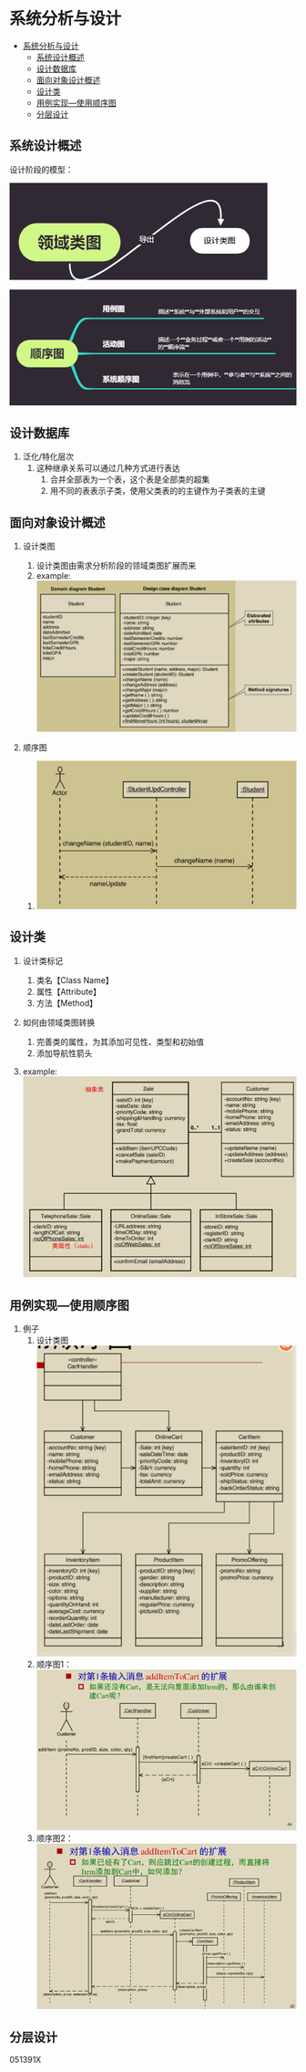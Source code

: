 # 系统分析与设计

- [系统分析与设计](#系统分析与设计)
  - [系统设计概述](#系统设计概述)
  - [设计数据库](#设计数据库)
  - [面向对象设计概述](#面向对象设计概述)
  - [设计类](#设计类)
  - [用例实现—使用顺序图](#用例实现使用顺序图)
  - [分层设计](#分层设计)

## 系统设计概述

设计阶段的模型：

![20220614210842](https://raw.githubusercontent.com/Logible/Image/main/note_image/20220614210842.png)

![20220615104829](https://raw.githubusercontent.com/Logible/Image/main/note_image/20220615104829.png)

## 设计数据库

1. 泛化/特化层次
   1. 这种继承关系可以通过几种方式进行表达
      1. 合并全部表为一个表，这个表是全部类的超集
      2. 用不同的表表示子类，使用父类表的的主键作为子类表的主键

## 面向对象设计概述

1. 设计类图
   1. 设计类图由需求分析阶段的领域类图扩展而来
   2. example:![20220614213740](https://raw.githubusercontent.com/Logible/Image/main/note_image/20220614213740.png)

2. 顺序图
   1. ![20220614214010](https://raw.githubusercontent.com/Logible/Image/main/note_image/20220614214010.png)

## 设计类

1. 设计类标记
   1. 类名【Class Name】
   2. 属性【Attribute】
   3. 方法【Method】
2. 如何由领域类图转换
   1. 完善类的属性，为其添加可见性、类型和初始值
   2. 添加导航性箭头

3. example:![20220614215027](https://raw.githubusercontent.com/Logible/Image/main/note_image/20220614215027.png)

## 用例实现—使用顺序图

1. 例子
   1. 设计类图![20220614224701](https://raw.githubusercontent.com/Logible/Image/main/note_image/20220614224701.png)
   2. 顺序图1：![20220614224725](https://raw.githubusercontent.com/Logible/Image/main/note_image/20220614224725.png)
   3. 顺序图2：![20220614224735](https://raw.githubusercontent.com/Logible/Image/main/note_image/20220614224735.png)

## 分层设计

051391X
